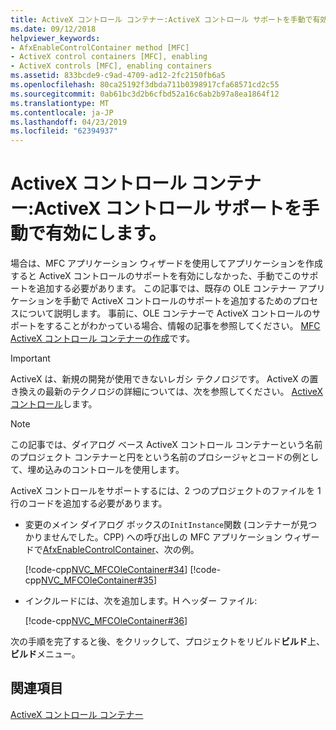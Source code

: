 ```yaml
---
title: ActiveX コントロール コンテナー:ActiveX コントロール サポートを手動で有効にします。
ms.date: 09/12/2018
helpviewer_keywords:
- AfxEnableControlContainer method [MFC]
- ActiveX control containers [MFC], enabling
- ActiveX controls [MFC], enabling containers
ms.assetid: 833bcde9-c9ad-4709-ad12-2fc2150fb6a5
ms.openlocfilehash: 80ca25192f3dbda711b0398917cfa68571cd2c55
ms.sourcegitcommit: 0ab61bc3d2b6cfbd52a16c6ab2b97a8ea1864f12
ms.translationtype: MT
ms.contentlocale: ja-JP
ms.lasthandoff: 04/23/2019
ms.locfileid: "62394937"
---
```

# <a name="activex-control-containers-manually-enabling-activex-control-containment"></a>ActiveX コントロール コンテナー:ActiveX コントロール サポートを手動で有効にします。

場合は、MFC アプリケーション ウィザードを使用してアプリケーションを作成すると ActiveX コントロールのサポートを有効にしなかった、手動でこのサポートを追加する必要があります。 この記事では、既存の OLE コンテナー アプリケーションを手動で ActiveX コントロールのサポートを追加するためのプロセスについて説明します。 事前に、OLE コンテナーで ActiveX コントロールのサポートをすることがわかっている場合、情報の記事を参照してください。 [MFC ActiveX コントロール コンテナーの作成](../mfc/reference/creating-an-mfc-activex-control-container.md)です。

>[!IMPORTANT]
> ActiveX は、新規の開発が使用できないレガシ テクノロジです。 ActiveX の置き換えの最新のテクノロジの詳細については、次を参照してください。 [ActiveX コントロール](activex-controls.md)します。

> [!NOTE]
>  この記事では、ダイアログ ベース ActiveX コントロール コンテナーという名前のプロジェクト コンテナーと円をという名前のプロシージャとコードの例として、埋め込みのコントロールを使用します。

ActiveX コントロールをサポートするには、2 つのプロジェクトのファイルを 1 行のコードを追加する必要があります。

- 変更のメイン ダイアログ ボックスの`InitInstance`関数 (コンテナーが見つかりませんでした。CPP) への呼び出しの MFC アプリケーション ウィザードで[AfxEnableControlContainer](reference/ole-initialization.md#afxenablecontrolcontainer)、次の例。

   [!code-cpp[NVC_MFCOleContainer#34](../mfc/codesnippet/cpp/activex-control-containers-manually-enabling-activex-control-containment_1.cpp)]
    [!code-cpp[NVC_MFCOleContainer#35](../mfc/codesnippet/cpp/activex-control-containers-manually-enabling-activex-control-containment_2.cpp)]

- インクルードには、次を追加します。H ヘッダー ファイル:

   [!code-cpp[NVC_MFCOleContainer#36](../mfc/codesnippet/cpp/activex-control-containers-manually-enabling-activex-control-containment_3.h)]

次の手順を完了すると後、をクリックして、プロジェクトをリビルド**ビルド**上、**ビルド**メニュー。

## <a name="see-also"></a>関連項目

[ActiveX コントロール コンテナー](../mfc/activex-control-containers.md)
